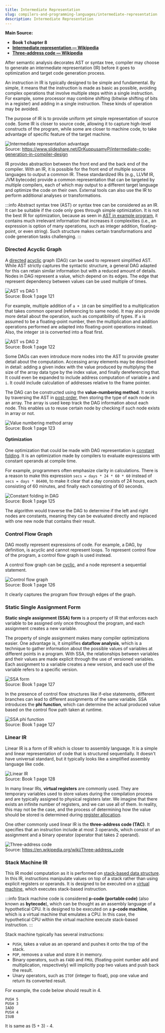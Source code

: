 ```yaml
---
title: Intermediate Representation
slug: compilers-and-programming-languages/intermediate-representation
description: Intermediate Representation
---
```


**Main Source:**

- **Book 1 chapter 8**
- **[Intermediate representation — Wikipedia](https://en.wikipedia.org/wiki/Intermediate_representation)**
- **[Three-address code — Wikipedia](https://en.wikipedia.org/wiki/Three-address_code)**

After semantic analysis decorates AST or syntax tree, compiler may choose to generate an intermediate representation (IR) before it goes to optimization and target code generation process.

An instruction in IR is typically designed to be simple and fundamental. By simple, it means that the instruction is made as basic as possible, avoiding complex operations that involve multiple steps within a single instruction. For example, some processor may combine shifting (bitwise shifting of bits in a register) and adding in a single instruction. These kinds of operation may be avoided.

The purpose of IR is to provide uniform yet simple representation of source code. Some IR is closer to source code, allowing it to capture high-level constructs of the program, while some are closer to machine code, to take advantage of specific feature of the target machine.

![Intermediate representation advantage](./ir-advantage.png)  
Source: https://www.slideshare.net/DrKuppusamyP/intermediate-code-generation-in-compiler-design

IR provides abstraction between the front end and the back end of the compiler. With an IR, it is possible for the front end of multiple source languages to output a common IR. These standardized IRs (e.g., LLVM IR, JVM bytecode) provide a common representation that can be targeted by multiple compilers, each of which may output to a different target language and optimize the code on their own. External tools can also use the IR to perform additional analyses or transformations.

:::info
Abstract syntax tree (AST) or syntax tree can be considered as an IR. It can be suitable if the code only goes through simple optimization. It is not the best IR for optimization, because as seen in [AST in example program](/cs-notes/compilers-and-programming-languages/semantic-analysis#example-program), it contains much irrelevant information that increases it complexities (i.e., an expression is option of many operations, such as integer addition, floating-point, or even string). Such structure makes certain transformations and code generation tasks challenging.
:::

### Directed Acyclic Graph

A [directed](/cs-notes/data-structures-and-algorithms/graph#directed) [acyclic](/cs-notes/data-structures-and-algorithms/graph#acyclic) graph (DAG) can be used to represent simplified AST. While AST strictly captures the syntactic structure, a general DAG adapted for this can retain similar information but with a reduced amount of details. Nodes in DAG represent a value, which depend on its edges. The edge that represent dependency between values can be used multiple of times.

![AST vs DAG 1](./ast-vs-dag-1.png)  
Source: Book 1 page 121

For example, multiple addition of `a + 10` can be simplified to a multiplication that takes common operand (referencing to same node). It may also provide more detail about the operation, such as compatibility of types. If `a` is assumed to be a floating-point number, then the multiplication and addition operations performed are adapted into floating-point operations instead. Also, the integer `10` is converted into a float first.

![AST vs DAG 2](./ast-vs-dag-2.png)  
Source: Book 1 page 122

Some DAGs can even introduce more nodes into the AST to provide greater detail about the computation. Accessing array elements may be described in detail: adding a given index with the value produced by multiplying the size of the array data type by the index value, and finally dereferencing that. It could even be expanded to include address computation of variable `a` and `i`. It could include calculation of addresses relative to the frame pointer.

The DAG can be constructed using the **value-numbering method**. It works by traversing the AST in [post-order](/cs-notes/data-structures-and-algorithms/traversal#postorder-traversal), then storing the type of each node in an array. The array is used keep track the DAG information about each node. This enables us to reuse certain node by checking if such node exists in array or not.

![Value numbering method array](./value-numbering-method-array.png)  
Source: Book 1 page 123

#### Optimization

One optimization that could be made with DAG representation is [constant folding](/cs-notes/compilers-and-programming-languages/compiler-optimization#constant-folding). It is an optimization made by compilers to evaluate expressions with constant operands at compile time.

For example, programmers often emphasize clarity in calculations. There is a reason to make this expression `secs = days * 24 * 60 * 60` instead of `secs = days * 86400`, to make it clear that a day consists of 24 hours, each consisting of 60 minutes, and finally each consisting of 60 seconds.

![Constant folding in DAG](./constant-folding-dag.png)  
Source: Book 1 page 125

The algorithm would traverse the DAG to determine if the left and right nodes are constants, meaning they can be evaluated directly and replaced with one new node that contains their result.

### Control Flow Graph

DAG mostly represent expressions of code. For example, a DAG, by definition, is acyclic and cannot represent loops. To represent control flow of the program, a control flow graph is used instead.

A control flow graph can be [cyclic](/cs-notes/data-structures-and-algorithms/graph#cyclic), and a node represent a sequential statement.

![Control flow graph](./control-flow-graph.png)  
Source: Book 1 page 126

It clearly captures the program flow through edges of the graph.

### Static Single Assignment Form

**Static single assignment (SSA) form** is a property of IR that enforces each variable to be assigned only once throughout the program, and each assignment creates a new variable.

The property of single assignment makes many compiler optimizations easier. One advantage is, it simplifies **dataflow analysis**, which is a technique to gather information about the possible values of variables at different points in a program. With SSA, the relationships between variables and their values are made explicit through the use of versioned variables. Each assignment to a variable creates a new version, and each use of the variable refers to a specific version.

![SSA form](./ssa-form.png)  
Source: Book 1 page 127

In the presence of control flow structures like if-else statements, different branches can lead to different assignments of the same variable. SSA introduces the **phi function**, which can determine the actual produced value based on the control flow path taken at runtime.

![SSA phi function](./ssa-phi-function.png)  
Source: Book 1 page 127

### Linear IR

Linear IR is a form of IR which is closer to assembly language. It is a simple and linear representation of code that is structured sequentially. It doesn't have universal standard, but it typically looks like a simplified assembly language like code.

![Linear IR](./linear-ir.png)  
Source: Book 1 page 128

In many linear IRs, **virtual registers** are commonly used. They are temporary variables used to store values during the compilation process and are typically assigned to physical registers later. We imagine that there exists an infinite number of registers, and we can use all of them. In reality, this may not be the case, and the process of determining how the value should be stored is determined during [register allocation](/cs-notes/compilers-and-programming-languages/compiler-optimization#register-allocation).

One other commonly used linear IR is the **three-address code (TAC)**. It specifies that an instruction include at most 3 operands, which consist of an assignment and a binary operator (operator that takes 2 operand).

![Three-address code](./three-address-code.png)  
Source: https://en.wikipedia.org/wiki/Three-address_code

### Stack Machine IR

This IR model computation as it is performed on [stack-based data structure](/cs-notes/data-structures-and-algorithms/stack). In this IR, instructions manipulate values on top of a stack rather than using explicit registers or operands. It is designed to be executed on a [virtual machine](/cs-notes/cloud-computing-and-distributed-systems/virtualization), which executes stack-based instruction.

:::info
Stack machine code is considered **p-code (portable code)** (also known as **bytecode**), which can be thought as an assembly language of a hypothetical CPU. It is designed to be executed on a **p-code machine**, which is a virtual machine that emulates a CPU. In this case, the hypothetical CPU within the virtual machine execute stack-based instruction.
:::

Stack machine typically has several instructions:

- `PUSH`, takes a value as an operand and pushes it onto the top of the stack.
- `POP`, removes a value and store it in memory.
- Binary operators, such as `FADD` and `FMUL` (floating-point number add and multiplication, respectively) will implicitly pop two values and push back the result.
- Unary operators, such as `ITOF` (integer to float), pop one value and return its converted result.

For example, the code below should result in 4.

```
PUSH 5
PUSH 3
IADD
PUSH 4
ISUB
```

It is same as (5 + 3) - 4.
